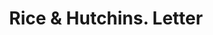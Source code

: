 ---
doi: 10.7916/D8HT419X
date_other: '1915'
date_other_textual: '1915'
form: correspondence
genre:
- Letters (correspondence)
name:
- Rice & Hutchins
object_in_context_url: https://biggert.cul.columbia.edu/items/view/ave_biggert_00240
subject_hierarchical_geographic:
- Chicago, Illinois, United States
subject_name:
- Rice & Hutchins
title: Rice & Hutchins. Letter
sort_title: Rice & Hutchins. Letter
call_number: ave_biggert_00240
coordinates:
- 41.83694444444445,-87.68472222222222
pid: ave_biggert_00240
identifiers: ave_biggert_00240
canvas_id: ldpd:395515
permalink: "/items/ave_biggert_00240/"
layout: iiif-image-page
---
